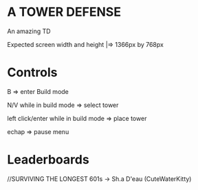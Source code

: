 # A TOWER DEFENSE

An amazing TD

Expected screen width and height |=> 1366px by 768px

# Controls
B										=> enter Build mode

N/V while in build mode					=> select tower

left click/enter while in build mode	=> place tower

echap									=> pause menu

# Leaderboards
//SURVIVING THE LONGEST
601s -> Sh.a D'eau (CuteWaterKitty)